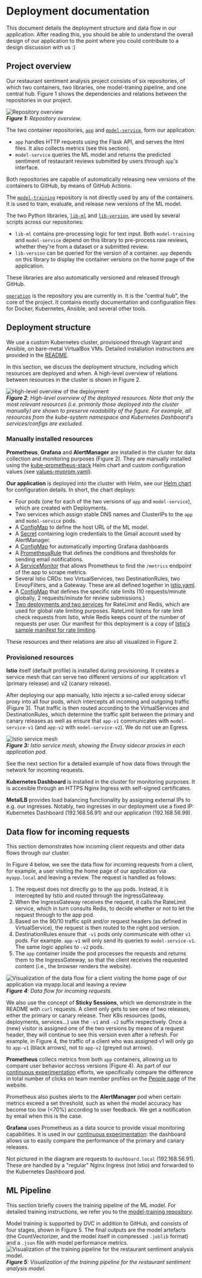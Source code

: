 # Deployment documentation

This document details the deployment structure and data flow in our application. After reading this, you should be able to understand the overall design of our application to the point where you could contribute to a design discussion with us :)

## Project overview

Our restaurant sentiment analysis project consists of six repositories, of which two containers, two libraries, one model-traning pipeline, and one central hub. Figure 1 shows the dependencies and relations between the repositories in our project.

![Repository overview](imgs/repo_overview.png)\
_**Figure 1:** Repository overview._

The two container repositories, [`app`](https://github.com/remla25-team12/app) and [`model-service`](https://github.com/remla25-team12/model-service), form our application:

- `app` handles HTTP requests using the Flask API, and serves the html files. It also collects metrics (see this section).
- `model-service` queries the ML model and returns the predicted sentiment of restaurant reviews submitted by users through `app`'s interface.

Both repositories are capable of automatically releasing new versions of the containers to GitHub, by means of GitHub Actions.

The [`model-training`](https://github.com/remla25-team12/model-training) repository is not directly used by any of the containers. It is used to train, evaluate, and release new versions of the ML model.

The two Python libraries, [`lib-ml`](https://github.com/remla25-team12/lib-ml) and [`lib-version`](https://github.com/remla25-team12/lib-version), are used by several scripts across our repositories:

- `lib-ml` contains pre-processing logic for text input. Both `model-training` and `model-service` depend on this library to pre-process raw reviews, whether they're from a dataset or a submitted review.
- `lib-version` can be queried for the version of a container. `app` depends on this library to display the container versions on the home page of the application.

These libraries are also automatically versioned and released through GitHub.

[`operation`](https://github.com/remla25-team12/operation) is the repository you are currently in. It is the "central hub", the core of the project. It contains mostly documentation and configuration files for Docker, Kubernetes, Ansible, and several other tools.

## Deployment structure

We use a custom Kubernetes cluster, provisioned through Vagrant and Ansible, on bare-metal VirtualBox VMs. Detailed installation instructions are provided in the [README](https://github.com/remla25-team12/operation/blob/main/README.md).

In this section, we discuss the deployment structure, including which resources are deployed and when. A high-level overview of relations between resources in the cluster is shown in Figure 2.

![High-level overview of the deployment](imgs/deployment_overview.drawio.png)\
_**Figure 2**: High-level overview of the deployed resources. Note that only the most relevant resources (i.e. primarily those deployed into the cluster manually) are shown to preserve readability of the figure. For example, all resources from the kube-system namespace and Kubernetes Dashboard's services/configs are excluded._

### Manually installed resources

**Prometheus**, **Grafana** and **AlertManager** are installed in the cluster for data collection and monitoring purposes (Figure 2). They are manually installed using the [kube-prometheus-stack](https://github.com/prometheus-community/helm-charts) Helm chart and custom configuration values (see [values-myprom.yaml](https://github.com/remla25-team12/operation/blob/main/helm/myapp/values-myprom.yaml)).

**Our application** is deployed into the cluster with Helm, see our [Helm chart](https://github.com/remla25-team12/operation/tree/main/helm/myapp) for configuration details. In short, the chart deploys:

- Four pods (one for each of the two versions of `app` and `model-service`), which are created with Deployments.
- Two services which assign stable DNS names and ClusterIPs to the `app` and `model-service` pods.
- A [ConfigMap](https://github.com/remla25-team12/operation/blob/main/helm/myapp/templates/configmap.yaml) to define the host URL of the ML model.
- A [Secret](https://github.com/remla25-team12/operation/blob/main/helm/myapp/templates/alertmanager-secret.yaml) containing login credentials to the Gmail account used by AlertManager.
- A [ConfigMap](https://github.com/remla25-team12/operation/blob/main/helm/myapp/templates/grafana-dashboard-configmap.yaml) for automatically importing Grafana dashboards
- A [PrometheusRule](https://github.com/remla25-team12/operation/blob/main/helm/myapp/templates/prometheus-rule.yaml) that defines the conditions and thresholds for sending email notifications.
- A [ServiceMonitor](https://github.com/remla25-team12/operation/blob/main/helm/myapp/templates/service-monitor.yaml) that allows Prometheus to find the `/metrics` endpoint of the app to scrape metrics.
- Several Istio CRDs: two VirtualServices, two DestinationRules, two EnvoyFilters, and a Gateway. These are all defined together in [istio.yaml](https://github.com/remla25-team12/operation/blob/main/helm/myapp/templates/istio.yaml).
- A [ConfigMap](https://github.com/remla25-team12/operation/blob/main/helm/myapp/templates/rate-limit-config.yaml) that defines the specific rate limits (10 requests/minute globally, 2 requests/minute for review submissions.)
- [Two deployments and two services](https://github.com/remla25-team12/operation/blob/main/helm/myapp/templates/rate-limit-service.yaml) for RateLimit and Redis, which are used for global rate limiting purposes. RateLimit listens for rate limit check requests from Istio, while Redis keeps count of the number of requests per user. Our manifest for this deployment is a copy of [Istio's sample manifest for rate limiting](https://github.com/istio/istio/blob/master/samples/ratelimit/rate-limit-service.yaml).

These resources and their relations are also all visualized in Figure 2.

### Provisioned resources

**Istio** itself (default profile) is installed during provisioning. It creates a service mesh that can serve two different versions of our application: v1 (primary release) and v2 (canary release).

After deploying our app manually, Istio injects a so-called envoy sidecar proxy into all four pods, which intercepts all incoming and outgoing traffic (Figure 3). That traffic is then routed according to the VirtualServices and DestinationRules, which determine the traffic split between the primary and canary releases as well as ensure that `app-v1` communicates with `model-service-v1` (and `app-v2` with `model-service-v2`). We do not use an Egress.

![Istio service mesh](imgs/istio_service_mesh.drawio.png)\
_**Figure 3:** Istio service mesh, showing the Envoy sidecar proxies in each application pod._

See the next section for a detailed example of how data flows through the network for incoming requests.

**Kubernetes Dashboard** is installed in the cluster for monitoring purposes. It is accesible through an HTTPS Nginx Ingress with self-signed certificates.

**MetalLB** provides load balancing functionality by assigning external IPs to e.g. our ingresses. Notably, two ingresses in our deployment use a fixed IP: Kubernetes Dashboard (192.168.56.91) and our application (192.168.56.99).

## Data flow for incoming requests

This section demonstrates how incoming client requests and other data flows through our cluster.

In Figure 4 below, we see the data flow for incoming requests from a client, for example, a user visiting the home page of our application via `myapp.local` and leaving a review. The request is handled as follows:

1. The request does not directly go to the `app` pods. Instead, it is intercepted by Istio and routed through the IngressGateway.
2. When the IngressGateway receives the request, it calls the RateLimit service, which in turn consults Redis, to decide whether or not to let the request through to the app pod.
3. Based on the 90/10 traffic split and/or request headers (as defined in VirtualService), the request is then routed to the right pod version.
4. DestinationRules ensure that `-v1` pods only communicate with other `v1` pods. For example. `app-v1` will only send its queries to `model-service-v1`. The same logic applies to `-v2` pods.
5. The `app` container inside the pod processes the requests and returns them to the IngressGateway, so that the client receives the requested content (i.e., the browser renders the website).

![Visualization of the data flow for a client visiting the home page of our application via myapp.local and leaving a review](imgs/data_flow.drawio.png)\
_**Figure 4**: Data flow for incoming requests._

We also use the concept of **Sticky Sessions**, which we demonstrate in the README with `curl` requests. A client only gets to see one of two releases, either the primary or canary release. Their K8s resources (pods, deployments, services...) use the `-v1` and `-v2` suffix respectively. Once a (new) visitor is assigned one of the two versions by means of a request header, they will continue to see this version even after a refresh. For example, in Figure 4, the traffic of a client who was assigned v1 will only go to `app-v1` (black arrows), not to `app-v2` (greyed out arrows).

**Prometheus** collecs metrics from both `app` containers, allowing us to compare user behavior accross versions (Figure 4). As part of our [continuous experimentation](https://github.com/remla25-team12/operation/blob/main/docs/continuous-experimentation.md) efforts, we specifically compare the difference in total number of clicks on team member profiles on the [People page](myapp.local/people) of the website.

Prometheus also pushes alerts to the **AlertManager** pod when certain metrics exceed a set threshold, such as when the model accuracy has become too low (<70%) according to user feedback. We get a notification by email when this is the case.

**Grafana** uses Prometheus as a data source to provide visual monitoring capabilities. It is used in our [continuous experimentation](https://github.com/remla25-team12/operation/blob/main/docs/continuous-experimentation.md): the dashboard allows us to easily compare the performance of the primary and canary releases.

Not pictured in the diagram are requests to `dashboard.local` (192.168.56.91). These are handled by a "regular" Nginx Ingress (not Istio) and forwarded to the Kubernetes Dashboard pod.

## ML Pipeline

This section briefly covers the training pipeline of the ML model. For detailed training instructions, we refer you to the [model-training repository](https://github.com/remla25-team12/model-training).

Model training is supported by DVC in addition to GitHub, and consists of four stages, shown in Figure 5. The final outputs are the model artefacts (the CountVectorizer, and the model itself in compressed `.joblib` format) and a `.json` file with model performance metrics.
![Visualization of the training pipeline for the restaurant sentiment analysis model.](imgs/ML_pipeline.drawio.png)\
_**Figure 5**: Visualization of the training pipeline for the restaurant sentiment analysis model._
